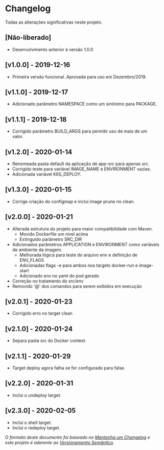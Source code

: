 # Changelog

Todas as alterações significativas neste projeto.

## [Não-liberado]
- Desenvolvimento anterior à versão 1.0.0

## [v1.0.0] - 2019-12-16
- Primeira versão funcional. Aprovada para uso em Dezembro/2019.

## [v1.1.0] - 2019-12-17
- Adicionado parâmetro NAMESPACE como um sinônimo para PACKAGE.

## [v1.1.1] - 2019-12-18
- Corrigido parâmetro BUILD\_ARGS para permitir uso de mais de um valor.

## [v1.2.0] - 2020-01-14
- Renomeada pasta default da aplicação de app-src para apenas src.
- Corrigido teste para variável IMAGE\_NAME e ENVIRONMENT vazias.
- Adicionada variável K8S\_DEPLOY.

## [v1.3.0] - 2020-01-15
- Corrige criação do configmap e inclui image prune no clean.

## [v2.0.0] - 2020-01-21
- Alterada estrutura do projeto para maior compatibilidade com Maven.
  - Movido Dockerfile um nível acima
  - Extinguido parâmetro SRC\_DIR
- Adicionados parâmetros APPLICATION e ENVIRONMENT como variáveis de ambiente da imagem.
  - Melhorada lógica para teste do arquivo env e definição de ENV\_FLAGS
  - Adicionadas flags -e para ambos nos targets docker-run e image-start
  - Adicionado env no yaml do pod gerado
- Correção no tratamento do src/env
- Removido '@' dos comandos para serem exibidos em execução

## [v2.0.1] - 2020-01-23
- Corrigido erro no target clean

## [v2.1.0] - 2020-01-24
- Separa pasta src do Docker context.

## [v2.1.1] - 2020-01-29
- Target deploy agora falha se for configurado para false.

## [v2.2.0] - 2020-01-31
- Inclui o undeploy target.

## [v2.3.0] - 2020-02-05
- Inclui o shell target.
- Inclui o redeploy target.


_O formato deste documento foi baseado no [Mantenha um
Changelog](https://keepachangelog.com/pt-BR/0.3.0/) e este projeto é aderente ao
[Versionamento Semântico](https://semver.org/lang/pt-BR/)_.

